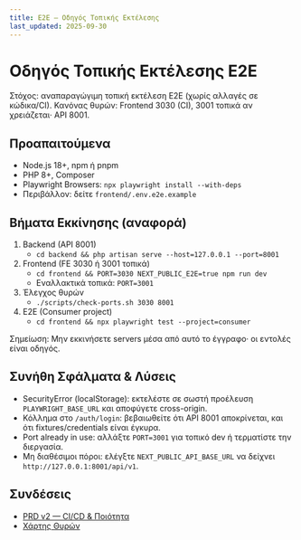 ```yaml
---
title: E2E — Οδηγός Τοπικής Εκτέλεσης
last_updated: 2025-09-30
---
```


# Οδηγός Τοπικής Εκτέλεσης E2E

Στόχος: αναπαραγώγιμη τοπική εκτέλεση E2E (χωρίς αλλαγές σε κώδικα/CI). Κανόνας θυρών: Frontend 3030 (CI), 3001 τοπικά αν χρειάζεται· API 8001.

## Προαπαιτούμενα
- Node.js 18+, npm ή pnpm
- PHP 8+, Composer
- Playwright Browsers: `npx playwright install --with-deps`
- Περιβάλλον: δείτε `frontend/.env.e2e.example`

## Βήματα Εκκίνησης (αναφορά)
1. Backend (API 8001)
   - `cd backend && php artisan serve --host=127.0.0.1 --port=8001`
2. Frontend (FE 3030 ή 3001 τοπικά)
   - `cd frontend && PORT=3030 NEXT_PUBLIC_E2E=true npm run dev`
   - Εναλλακτικά τοπικά: `PORT=3001`
3. Έλεγχος θυρών
   - `./scripts/check-ports.sh 3030 8001`
4. E2E (Consumer project)
   - `cd frontend && npx playwright test --project=consumer`

Σημείωση: Μην εκκινήσετε servers μέσα από αυτό το έγγραφο· οι εντολές είναι οδηγός.

## Συνήθη Σφάλματα & Λύσεις
- SecurityError (localStorage): εκτελέστε σε σωστή προέλευση `PLAYWRIGHT_BASE_URL` και αποφύγετε cross-origin.
- Κόλλημα στο `/auth/login`: βεβαιωθείτε ότι API 8001 αποκρίνεται, και ότι fixtures/credentials είναι έγκυρα.
- Port already in use: αλλάξτε `PORT=3001` για τοπικό dev ή τερματίστε την διεργασία.
- Μη διαθέσιμοι πόροι: ελέγξτε `NEXT_PUBLIC_API_BASE_URL` να δείχνει `http://127.0.0.1:8001/api/v1`.

## Συνδέσεις
- [PRD v2 — CI/CD & Ποιότητα](../prd/v2/07-ci-cd-and-quality.md)
- [Χάρτης Θυρών](./PORTS-MAP.md)

